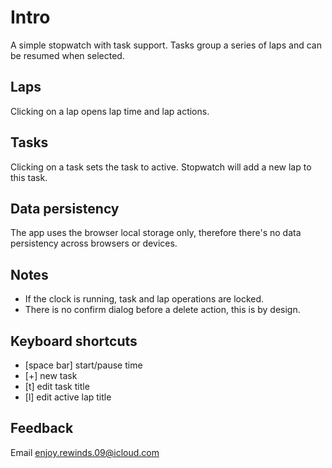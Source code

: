 # Intro
A simple stopwatch with task support.
Tasks group a series of laps and can be resumed when selected.

## Laps
Clicking on a lap opens lap time and lap actions.

## Tasks
Clicking on a task sets the task to active. Stopwatch will add a new lap to this task.

## Data persistency
The app uses the browser local storage only, therefore there's no data persistency across browsers or devices.

## Notes
- If the clock is running, task and lap operations are locked.
- There is no confirm dialog before a delete action, this is by design.

## Keyboard shortcuts
- [space bar] start/pause time
- [+] new task
- [t] edit task title
- [l] edit active lap title

## Feedback
Email enjoy.rewinds.09@icloud.com

